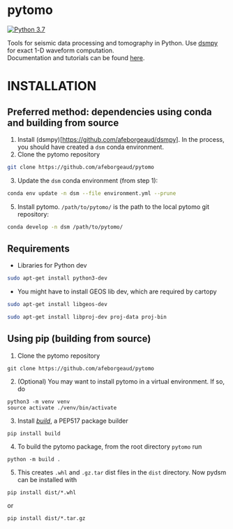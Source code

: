 # pytomo
[![Python 3.7](https://img.shields.io/badge/python-3.7-blue.svg)](https://www.python.org/downloads/release/python-370/)

Tools for seismic data processing and tomography in Python. Use [dsmpy](https://github.com/afeborgeaud/dsmpy) for exact 1-D waveform computation.<br>
Documentation and tutorials can be found [here](https://afeborgeaud.github.io/pytomo/).

# INSTALLATION

## Preferred method: dependencies using conda and building from source
1) Install (dsmpy)[https://github.com/afeborgeaud/dsmpy]. In the process, you should have created a ```dsm``` conda environment.
2) Clone the pytomo repository
```bash
git clone https://github.com/afeborgeaud/pytomo
```
3) Update the ```dsm``` conda environment (from step 1):
```bash
conda env update -n dsm --file environment.yml --prune
```
5) Install pytomo. ```/path/to/pytomo/``` is the path to the local pytomo git repository:
```bash
conda develop -n dsm /path/to/pytomo/
```

## Requirements
- Libraries for Python dev
```bash
sudo apt-get install python3-dev
```
- You might have to install GEOS lib dev, which are required by cartopy
```bash
sudo apt-get install libgeos-dev
```
```bash
sudo apt-get install libproj-dev proj-data proj-bin
```

## Using pip (building from source)
1) Clone the pytomo repository
```
git clone https://github.com/afeborgeaud/pytomo
```
2) (Optional) You may want to install pytomo in a virtual environment. If so, do
```
python3 -m venv venv
source activate ./venv/bin/activate
```
3) Install [*build*](https://pypi.org/project/build/), a PEP517 package builder
```
pip install build
```
4) To build the pytomo package, from the root directory ```pytomo``` run
```
python -m build .
```
5) This creates ```.whl``` and ```.gz.tar``` dist files in the ```dist``` directory. Now pydsm can be installed with
```
pip install dist/*.whl
```
or
```
pip install dist/*.tar.gz
```
